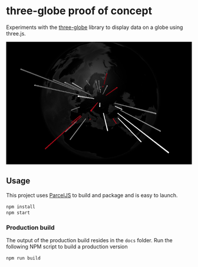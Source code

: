 # three-globe proof of concept

Experiments with the [three-globe](https://github.com/vasturiano/three-globe) library to display data on a globe using three.js.

[![screen shot](screenshot.png)](https://lonnygomes.github.io/three-globe-poc/)

## Usage

This project uses [ParcelJS](https://parceljs.org) to build and package and is easy to launch.

```
npm install
npm start
```

### Production build

The output of the production build resides in the `docs` folder. Run the following NPM script to build a production version

```
npm run build
```
